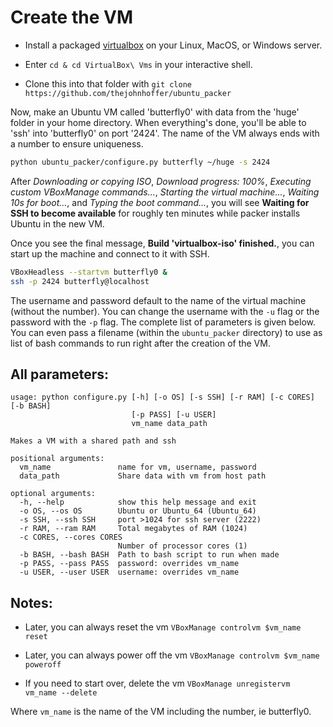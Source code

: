 # Create the VM

- Install a packaged [virtualbox][virtualbox] on your Linux, MacOS, or Windows server.

- Enter `cd & cd VirtualBox\ Vms` in your interactive shell.

- Clone this into that folder with `git clone https://github.com/thejohnhoffer/ubuntu_packer`

Now, make an Ubuntu VM called 'butterfly0' with data from the 'huge' folder in your home directory. When everything's done, you'll be able to 'ssh' into 'butterfly0' on port '2424'. The name of the VM always ends with a number to ensure uniqueness.

```bash
python ubuntu_packer/configure.py butterfly ~/huge -s 2424
```

After _Downloading or copying ISO_, _Download progress: 100%_, _Executing custom VBoxManage commands..._, _Starting the virtual machine..._, _Waiting 10s for boot..._, and _Typing the boot command..._, you will see __Waiting for SSH to become available__ for roughly ten minutes while packer installs Ubuntu in the new VM.

Once you see the final message, __Build 'virtualbox-iso' finished.__, you can start up the machine and connect to it with SSH.

```bash
VBoxHeadless --startvm butterfly0 &
ssh -p 2424 butterfly@localhost
```

The username and password default to the name of the virtual machine (without the number). You can change the username with the `-u` flag or the password with the `-p` flag. The complete list of parameters is given below. You can even pass a filename (within the `ubuntu_packer` directory) to use as list of bash commands to run right after the creation of the VM.

## All parameters:

```
usage: python configure.py [-h] [-o OS] [-s SSH] [-r RAM] [-c CORES] [-b BASH]
                           [-p PASS] [-u USER]
                           vm_name data_path

Makes a VM with a shared path and ssh

positional arguments:
  vm_name               name for vm, username, password
  data_path             Share data with vm from host path

optional arguments:
  -h, --help            show this help message and exit
  -o OS, --os OS        Ubuntu or Ubuntu_64 (Ubuntu_64)
  -s SSH, --ssh SSH     port >1024 for ssh server (2222)
  -r RAM, --ram RAM     Total megabytes of RAM (1024)
  -c CORES, --cores CORES
                        Number of processor cores (1)
  -b BASH, --bash BASH  Path to bash script to run when made
  -p PASS, --pass PASS  password: overrides vm_name
  -u USER, --user USER  username: overrides vm_name
```

## Notes:

- Later, you can always reset the vm `VBoxManage controlvm $vm_name reset`

- Later, you can always power off the vm `VBoxManage controlvm $vm_name poweroff`

- If you need to start over, delete the vm `VBoxManage unregistervm vm_name --delete`

Where `vm_name` is the name of the VM including the number, ie butterfly0.

[virtualbox]: https://www.virtualbox.org/wiki/Downloads
